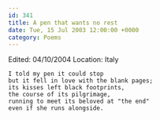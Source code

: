 ```yaml
---
id: 341
title: A pen that wants no rest
date: Tue, 15 Jul 2003 12:00:00 +0000
category: Poems
---
```


Edited: 04/10/2004
Location: Italy

    I told my pen it could stop  
    but it fell in love with the blank pages;  
    its kisses left black footprints,  
    the course of its pilgrimage,  
    running to meet its beloved at "the end"  
    even if she runs alongside.


